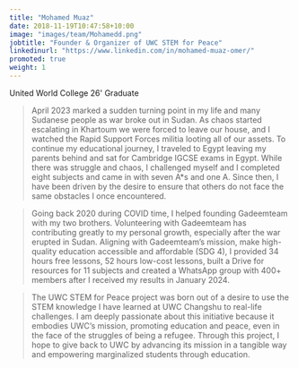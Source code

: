 ```yaml
---
title: "Mohamed Muaz"
date: 2018-11-19T10:47:58+10:00
image: "images/team/Mohamedd.png"
jobtitle: "Founder & Organizer of UWC STEM for Peace"
linkedinurl: "https://www.linkedin.com/in/mohamed-muaz-omer/"
promoted: true
weight: 1
---
```

United World College 26' Graduate
> April 2023 marked a sudden turning point in my life and many Sudanese people as war broke out in Sudan. As chaos started escalating in Khartoum we were forced to leave our house, and I watched the Rapid Support Forces militia looting all of our assets. To continue my educational journey, I traveled to Egypt leaving my parents behind and sat for Cambridge IGCSE exams in Egypt. While there was struggle and chaos, I challenged myself and I completed eight subjects and came in with seven A*s and one A. Since then, I have been driven by the desire to ensure that others do not face the same obstacles I once encountered.

> Going back 2020 during COVID time, I helped founding Gadeemteam with my two brothers. Volunteering with Gadeemteam has contributing greatly to my personal growth, especially after the war erupted in Sudan. Aligning with Gadeemteam’s mission, make high-quality education accessible and affordable (SDG 4), I provided 34 hours free lessons, 52 hours low-cost lessons, built a Drive for resources for 11 subjects and created a WhatsApp group with 400+ members after I received my results in January 2024.

> The UWC STEM for Peace project was born out of a desire to use the STEM knowledge I have learned at UWC Changshu to real-life challenges. I am deeply passionate about this initiative because it embodies UWC’s mission, promoting education and peace, even in the face of the struggles of being a refugee. Through this project, I hope to give back to UWC by advancing its mission in a tangible way and empowering marginalized students through education.

